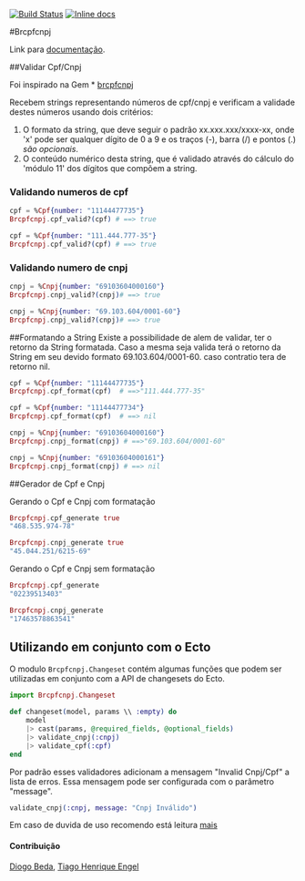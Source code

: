 [![Build Status](https://travis-ci.org/williamgueiros/Brcpfcnpj.svg?branch=master)](https://travis-ci.org/williamgueiros/Brcpfcnpj)
[![Inline docs](http://inch-ci.org/github/williamgueiros/Brcpfcnpj.svg?branch=master)](http://inch-ci.org/github/williamgueiros/Brcpfcnpj)

#Brcpfcnpj

Link para [documentação](http://hexdocs.pm/brcpfcnpj/).


##Validar Cpf/Cnpj

Foi inspirado na Gem * [brcpfcnpj](https://github.com/tapajos/brazilian-rails/tree/master/brcpfcnpj)

Recebem strings representando números de cpf/cnpj e verificam a validade destes números usando dois critérios:

1. O formato da string, que deve seguir o padrão xx.xxx.xxx/xxxx-xx, onde 'x' pode ser qualquer dígito de 0 a 9 e os traços (-), barra (/) e pontos (.) *são opcionais*.
2. O conteúdo numérico desta string, que é validado através do cálculo do 'módulo 11' dos dígitos que compõem a string.

### Validando numeros de cpf
```Elixir
cpf = %Cpf{number: "11144477735"}
Brcpfcnpj.cpf_valid?(cpf) # ==> true

cpf = %Cpf{number: "111.444.777-35"}
Brcpfcnpj.cpf_valid?(cpf) # ==> true

````
### Validando numero de cnpj
```Elixir
cnpj = %Cnpj{number: "69103604000160"}
Brcpfcnpj.cnpj_valid?(cnpj)# ==> true

cnpj = %Cnpj{number: "69.103.604/0001-60"}
Brcpfcnpj.cnpj_valid?(cnpj)# ==> true
````

##Formatando a String
Existe a possibilidade de alem de validar, ter o retorno da String formatada.
Caso a mesma seja valida terá o retorno da String em seu devido formato 69.103.604/0001-60.
caso contratio tera de retorno nil.


```Elixir
cpf = %Cpf{number: "11144477735"}      
Brcpfcnpj.cpf_format(cpf)  # ==>"111.444.777-35"

cpf = %Cpf{number: "11144477734"}
Brcpfcnpj.cpf_format(cpf)  # ==> nil

````

```Elixir
cnpj = %Cnpj{number: "69103604000160"}
Brcpfcnpj.cnpj_format(cnpj) # ==>"69.103.604/0001-60"

cnpj = %Cnpj{number: "69103604000161"}
Brcpfcnpj.cnpj_format(cnpj) # ==> nil
````

##Gerador de Cpf e Cnpj

Gerando o Cpf e Cnpj com formatação

```Elixir
Brcpfcnpj.cpf_generate true
"468.535.974-78"

Brcpfcnpj.cnpj_generate true
"45.044.251/6215-69"
````

Gerando o Cpf e Cnpj sem formatação

```Elixir
Brcpfcnpj.cpf_generate
"02239513403"

Brcpfcnpj.cnpj_generate
"17463578863541"
````

## Utilizando em conjunto com o Ecto
O modulo ```Brcpfcnpj.Changeset``` contém algumas funções que podem
ser utilizadas em conjunto com a API de changesets do Ecto.
```elixir
import Brcpfcnpj.Changeset

def changeset(model, params \\ :empty) do
    model
    |> cast(params, @required_fields, @optional_fields)
    |> validate_cnpj(:cnpj)
    |> validate_cpf(:cpf)
end
```

Por padrão esses validadores adicionam a mensagem "Invalid Cnpj/Cpf" a lista de erros.
Essa mensagem pode ser configurada com o parâmetro "message".
```elixir
validate_cnpj(:cnpj, message: "Cnpj Inválido")
```

Em caso de duvida de uso recomendo está leitura [mais](https://github.com/williamgueiros/Brcpfcnpj/issues/3#issuecomment-191368591)

#### Contribuição
[Diogo Beda](https://github.com/diogobeda), [Tiago Henrique Engel](https://github.com/tiagoengel)

